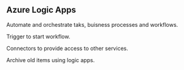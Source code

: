 ## Azure Logic Apps

Automate and orchestrate taks, buisness processes and workflows.

Trigger to start workflow.

Connectors to provide access to other services.

Archive old items using logic apps.